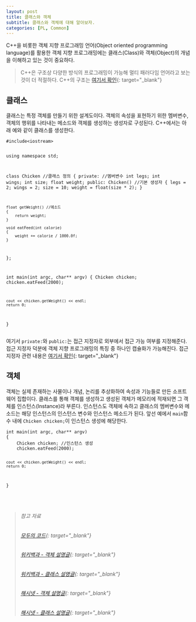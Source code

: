```yaml
---
layout: post
title: 클래스와 객체
subtitle: 클래스와 객체에 대해 알아보자.
categories: [PL, Common]
---
```


C++을 비롯한 객체 지향 프로그래밍 언어(Object oriented programming language)를 활용한 객체 지향 프로그래밍에는 클래스(Class)와 객체(Object)의 개념을 이해하고 있는 것이 중요하다.
> C++은 구조상 다양한 방식의 프로그래밍이 가능해 멀티 패러다임 언어라고 보는 것이 더 적절하다. C++의 구조는 [여기서 확인](https://h0kyun.github.io/cpp/2022/03/31/cppbase.html){: target="_blank"}

<h2 class="section-heading">클래스</h2>
클래스는 특정 객체를 만들기 위한 설계도이다. 객체의 속성을 표현하기 위한 멤버변수, 객체의 행위를 나타내는 메소드와 객체를 생성하는 생성자로 구성된다. C++에서는 아래 예와 같이 클래스를 생성한다.
<pre><code class="cpp">#include&lt;iostream&gt;

using namespace std;

class Chicken //클래스 정의
{
private:
	//멤버변수
    int legs;
    int wings;
    int size;
    float weight;
public:
    Chicken() //기본 생성자
    {
    	legs = 2;
    	wings = 2;
        size = 10;
        weight = float(size * 2);
    }

    float getWeight() //메소드
    {
    	return weight;
    }

    void eatFeed(int calorie)
    {
        weight += calorie / 1000.0f;
    }
};

int main(int argc, char** argv)
{
    Chicken chicken;
    chicken.eatFeed(2000);

    cout << chicken.getWeight() << endl;
    return 0;
}</code></pre>
여기서 <code>private:</code>와 <code>public:</code>는 접근 지정자로 외부에서 접근 가능 여부를 지정해준다. 접근 지정자 덕분에 객체 지향 프로그래밍의 특징 중 하나인 캡슐화가 가능해진다. 접근 지정자 관련 내용은 [여기서 확인](https://h0kyun.github.io/cpp/2022/06/11/accesscontrol.html){: target="_blank"}

<h2 class="section-heading">객체</h2>
객체는 실제 존재하는 사물이나 개념, 논리를 추상화하여 속성과 기능들로 만든 소프트웨어 집합이다. 클래스를 통해 객체를 생성하고 생성된 객체가 메모리에 적재되면 그 객체를 인스턴스(Instance)라 부른다. 인스턴스도 객체에 속하고 클래스의 멤버변수와 메소드는 해당 인스턴스의 인스턴스 변수와 인스턴스 메소드가 된다. 앞선 예에서 <code>main</code>함수 내에 <code>Chicken chicken;</code>이 인스턴스 생성에 해당한다.
<pre><code calss="cpp">int main(int argc, char** argv)
{
    Chicken chicken; //인스턴스 생성
    chicken.eatFeed(2000);

    cout << chicken.getWeight() << endl;
    return 0;
}</code></pre>
<br>
>###### 참고 자료
>###### [모두의 코드](https://modoocode.com/172){: target="_blank"}
>###### [위키백과 - 객체 설명글](https://ko.wikipedia.org/wiki/%EA%B0%9D%EC%B2%B4_(%EC%BB%B4%ED%93%A8%ED%84%B0_%EA%B3%BC%ED%95%99)){: target="_blank"}
>###### [위키백과 - 클래스 설명글](https://ko.wikipedia.org/wiki/%ED%81%B4%EB%9E%98%EC%8A%A4_(%EC%BB%B4%ED%93%A8%ED%84%B0_%ED%94%84%EB%A1%9C%EA%B7%B8%EB%9E%98%EB%B0%8D)){: target="_blank"}
>###### [해시넷 - 객체 설명글](http://wiki.hash.kr/index.php/%EA%B0%9D%EC%B2%B4){: target="_blank"}
>###### [해시넷 - 클래스 설명글](http://wiki.hash.kr/index.php/%ED%81%B4%EB%9E%98%EC%8A%A4){: target="_blank"}